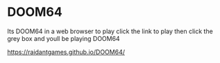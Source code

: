 # DOOM64
Its DOOM64 in a web browser to play click the link to play then click the grey box and youll be playing DOOM64

https://raidantgames.github.io/DOOM64/
